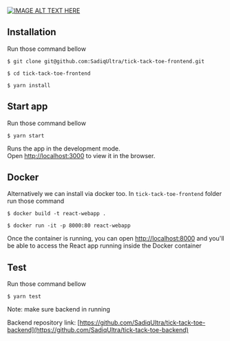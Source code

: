 [![IMAGE ALT TEXT HERE](https://img.youtube.com/vi/eMEHXF4EBU0/0.jpg)](https://www.youtube.com/watch?v=eMEHXF4EBU0)

## Installation 
Run those command bellow

`$ git clone git@github.com:SadiqUltra/tick-tack-toe-frontend.git`

`$ cd tick-tack-toe-frontend`

`$ yarn install`

## Start app
Run those command bellow

`$ yarn start`

Runs the app in the development mode.<br />
Open [http://localhost:3000](http://localhost:3000) to view it in the browser.

## Docker
Alternatively we can install via docker too. In `tick-tack-toe-frontend` folder run those command 

`$ docker build -t react-webapp . `

`$ docker run -it -p 8000:80 react-webapp`

Once the container is running, you can open [http://localhost:8000](http://localhost:8000) and you'll be able to access the React app running inside the Docker container

## Test
Run those command bellow

`$ yarn test`


Note: make sure backend in running

Backend repository link: [https://github.com/SadiqUltra/tick-tack-toe-backend](https://github.com/SadiqUltra/tick-tack-toe-backend)
